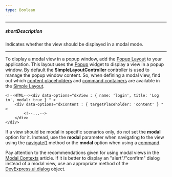 ```yaml
---
type: Boolean
---
```

---
##### shortDescription
Indicates whether the view should be displayed in a modal mode.

---
To display a modal view in a popup window, add the [Popup Layout](/concepts/40%20SPA%20Framework/13%20Built-in%20Layouts/45%20Popup%20Layout.md '/Documentation/Guide/SPA_Framework/Built-in_Layouts/#Popup_Layout') to your application. This layout uses the [Popup](/api-reference/10%20UI%20Widgets/dxPopup '/Documentation/ApiReference/UI_Widgets/dxPopup/') widget to display a view in a popup window. By default the **SimpleLayoutController** controller is used to manage the popup window content. So, when defining a modal view, find out which [content placeholders](/concepts/40%20SPA%20Framework/1%20Views%20and%20Layouts/4%20Insert%20View%20into%20Layout.md '/Documentation/Guide/SPA_Framework/Views_and_Layouts/#Insert_View_into_Layout') and [command containers](/concepts/40%20SPA%20Framework/1%20Views%20and%20Layouts/6%20Add%20Commands%20to%20Views.md '/Documentation/Guide/SPA_Framework/Views_and_Layouts/#Add_Commands_to_Views') are available in the [Simple Layout](/concepts/40%20SPA%20Framework/13%20Built-in%20Layouts/4%20Simple%20Layout.md '/Documentation/Guide/SPA_Framework/Built-in_Layouts/#Simple_Layout').

	<!--HTML--><div data-options="dxView : { name: 'login', title: 'Log in', modal: true } " >
		<div data-options="dxContent : { targetPlaceholder: 'content' } " >
			<!--...-->
        </div>
	</div>

If a view should be modal in specific scenarios only, do not set the **modal** option for it. Instead, use the **modal** parameter when navigating to the view using the [navigate()](/api-reference/40%20SPA%20Framework/HtmlApplication/3%20Methods/navigate(uri_options).md '/Documentation/ApiReference/SPA_Framework/HtmlApplication/Methods/#navigateuri_options') method or the **modal** option when using a [command](/api-reference/40%20SPA%20Framework/Markup%20Components/dxCommand '/Documentation/ApiReference/SPA_Framework/Markup_Components/dxCommand/').

Pay attention to the recommendations given for using modal views in the [Modal Contexts](https://developer.apple.com/library/ios/documentation/userexperience/conceptual/mobilehig/Modal.html#//apple_ref/doc/uid/TP40006556-CH64-SW1) article. If it is better to display an "alert"/"confirm" dialog instead of a modal view, use an appropriate method of the [DevExpress.ui.dialog](/api-reference/50%20Common/utils/ui/dialog '/Documentation/ApiReference/Common/Utils/ui/dialog/') object.